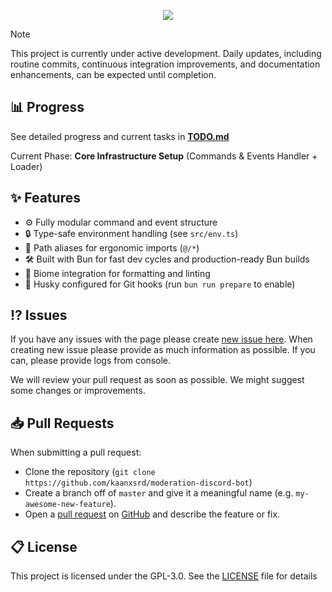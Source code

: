 <p align='center'>
    <img src="https://capsule-render.vercel.app/api?type=waving&color=auto&height=300&section=header&text=Vaneta%20Bot&fontSize=90&animation=fadeIn&fontAlignY=38&desc=A%20blazing-fast,%20multipurpose%20Discord%20bot%20built%20with%20TypeScript,%20Bun%20and%20Drizzle.&descAlignY=55&descAlign=50"/>
</p>

> [!NOTE]
> This project is currently under active development. Daily updates, including routine commits, continuous integration improvements, and documentation enhancements, can be expected until completion.

## 📊 Progress

See detailed progress and current tasks in **[TODO.md](./TODO.md)**

Current Phase: **Core Infrastructure Setup** (Commands & Events Handler + Loader)

## ✨ Features

- ⚙️ Fully modular command and event structure
- 🔒 Type-safe environment handling (see `src/env.ts`)
- 🧩 Path aliases for ergonomic imports (`@/*`)
- 🛠️ Built with Bun for fast dev cycles and production-ready Bun builds
- 🧹 Biome integration for formatting and linting
- 🚦 Husky configured for Git hooks (run `bun run prepare` to enable)

## ⁉️ Issues

If you have any issues with the page please create [new issue here](https://github.com/kaanxsrd/moderation-discord-bot/issues). When creating new issue please provide as much information as possible. If you can, please provide logs from console.

We will review your pull request as soon as possible. We might suggest some changes or improvements.

## 📥 Pull Requests

When submitting a pull request:

- Clone the repository (`git clone https://github.com/kaanxsrd/moderation-discord-bot`)
- Create a branch off of `master` and give it a meaningful name (e.g. `my-awesome-new-feature`).
- Open a [pull request](https://github.com/kaanxsrd/moderation-discord-bot/pulls) on [GitHub](https://github.com) and describe the feature or fix.

## 📋 License

This project is licensed under the GPL-3.0. See the [LICENSE](https://github.com/kaanxsrd/moderation-discord-bot/blob/master/LICENSE) file for details
